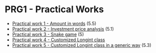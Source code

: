 # PRG1 - Practical Works
- [Practical work 1 - Amount in words](https://github.com/HEIG-VD-Edison-Sahitaj/prg1/tree/main/pratical-work-1) (5.5)
- [Practical work 2 - Investment price analysis](https://github.com/HEIG-VD-Edison-Sahitaj/prg1/tree/main/pratical-work-2) (5.1)
- [Practical work 3 - Snake game](https://github.com/HEIG-VD-Edison-Sahitaj/prg1/tree/main/pratical-work-3) (5)
- [Practical work 4 - Customized Longint class](https://github.com/HEIG-VD-Edison-Sahitaj/prg1/tree/main/pratical-work-4)
- [Practical work 5 - Customized Longint class in a generic way](https://github.com/HEIG-VD-Edison-Sahitaj/prg1/tree/main/pratical-work-5) (5.3)
